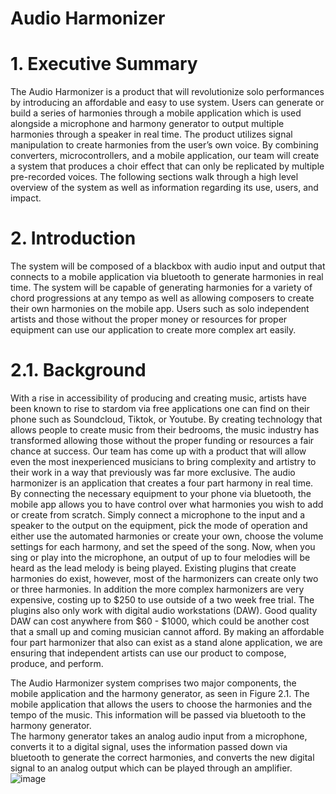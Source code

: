 # Audio Harmonizer 
# 1.	Executive Summary
The Audio Harmonizer is a product that will revolutionize solo performances by introducing an affordable and easy to use system. Users can generate or build a series of harmonies through a mobile application which is used alongside a microphone and harmony generator to output multiple harmonies through a speaker in real time. The product utilizes signal manipulation to create harmonies from the user’s own voice. By combining converters, microcontrollers, and a mobile application, our team will create a system that produces a choir effect that can only be replicated by multiple pre-recorded voices. The following sections walk through a high level overview of the system as well as information regarding its use, users, and impact.

# 2.	Introduction
The system will be composed of a blackbox with audio input and output that connects to a mobile application via bluetooth to generate harmonies in real time. The system will be capable of generating harmonies for a variety of chord progressions at any tempo as well as allowing composers to create their own harmonies on the mobile app. Users such as solo independent artists and those without the proper money or resources for proper equipment can use our application to create more complex art easily.

# 2.1. Background
With a rise in accessibility of producing and creating music, artists have been known to rise to stardom via free applications one can find on their phone such as Soundcloud, Tiktok, or Youtube. By creating technology that allows people to create music from their bedrooms, the music industry has transformed allowing those without the proper funding or resources a fair chance at success. Our team has come up with a product that will allow even the most inexperienced musicians to bring complexity and artistry to their work in a way that previously was far more exclusive.
The audio harmonizer is an application that creates a four part harmony in real time. By connecting the necessary equipment to your phone via bluetooth, the mobile app allows you to have control over what harmonies you wish to add or create from scratch. Simply connect a microphone to the input and a speaker to the output on the equipment, pick the mode of operation and either use the automated harmonies or create your own, choose the volume settings for each harmony, and set the speed of the song. Now, when you sing or play into the microphone, an output of up to four melodies will be heard as the lead melody is being played.
Existing plugins that create harmonies do exist, however, most of the harmonizers can create only two  or three harmonies. In addition the more complex harmonizers are very expensive, costing up to $250 to use outside of a two week free trial. The plugins also only work with digital audio workstations (DAW). Good quality DAW can cost anywhere from $60 - $1000, which could be another cost that a small up and coming musician cannot afford. By making an affordable four part harmonizer that also can exist as a stand alone application, we are ensuring that independent artists can use our product to compose, produce, and perform.

The Audio Harmonizer system comprises two major components, the mobile application and the harmony generator, as seen in Figure 2.1. The mobile application that allows the users to choose the harmonies and the tempo of the music. This information will be passed via bluetooth to the harmony generator.  
The harmony generator takes an analog audio input from a microphone, converts it to a digital signal, uses the information passed down via bluetooth to generate the correct harmonies, and converts the new digital signal to an analog output which can be played through an amplifier.
![image](https://github.com/user-attachments/assets/8284fc2e-9929-4593-bc23-bfb41f6662f0)


